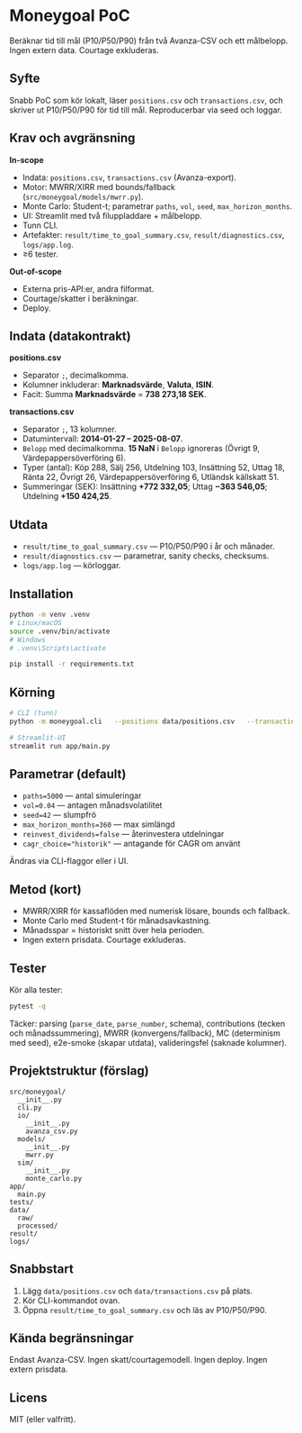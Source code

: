 # Moneygoal PoC

Beräknar tid till mål (P10/P50/P90) från två Avanza-CSV och ett målbelopp. Ingen extern data. Courtage exkluderas.

## Syfte
Snabb PoC som kör lokalt, läser `positions.csv` och `transactions.csv`, och skriver ut P10/P50/P90 för tid till mål. Reproducerbar via seed och loggar.

## Krav och avgränsning
**In-scope**
- Indata: `positions.csv`, `transactions.csv` (Avanza-export).
- Motor: MWRR/XIRR med bounds/fallback (`src/moneygoal/models/mwrr.py`).
- Monte Carlo: Student-t; parametrar `paths`, `vol`, `seed`, `max_horizon_months`.
- UI: Streamlit med två filuppladdare + målbelopp.
- Tunn CLI.
- Artefakter: `result/time_to_goal_summary.csv`, `result/diagnostics.csv`, `logs/app.log`.
- ≥6 tester.

**Out-of-scope**
- Externa pris-API:er, andra filformat.
- Courtage/skatter i beräkningar.
- Deploy.

## Indata (datakontrakt)
**positions.csv**
- Separator `;`, decimalkomma.
- Kolumner inkluderar: **Marknadsvärde**, **Valuta**, **ISIN**.
- Facit: Summa **Marknadsvärde** = **738 273,18 SEK**.

**transactions.csv**
- Separator `;`, 13 kolumner.
- Datumintervall: **2014-01-27 – 2025-08-07**.
- `Belopp` med decimalkomma. **15 NaN** i `Belopp` ignoreras (Övrigt 9, Värdepappersöverföring 6).
- Typer (antal): Köp 288, Sälj 256, Utdelning 103, Insättning 52, Uttag 18, Ränta 22, Övrigt 26, Värdepappersöverföring 6, Utländsk källskatt 51.
- Summeringar (SEK): Insättning **+772 332,05**; Uttag **−363 546,05**; Utdelning **+150 424,25**.

## Utdata
- `result/time_to_goal_summary.csv` — P10/P50/P90 i år och månader.
- `result/diagnostics.csv` — parametrar, sanity checks, checksums.
- `logs/app.log` — körloggar.

## Installation
```bash
python -m venv .venv
# Linux/macOS
source .venv/bin/activate
# Windows
# .venv\Scripts\activate

pip install -r requirements.txt
```

## Körning
```bash
# CLI (tunn)
python -m moneygoal.cli   --positions data/positions.csv   --transactions data/transactions.csv   --goal 1000000   --report result/time_to_goal_summary.csv

# Streamlit-UI
streamlit run app/main.py
```

## Parametrar (default)
- `paths=5000` — antal simuleringar
- `vol=0.04` — antagen månadsvolatilitet
- `seed=42` — slumpfrö
- `max_horizon_months=360` — max simlängd
- `reinvest_dividends=false` — återinvestera utdelningar
- `cagr_choice="historik"` — antagande för CAGR om använt

Ändras via CLI-flaggor eller i UI.

## Metod (kort)
- MWRR/XIRR för kassaflöden med numerisk lösare, bounds och fallback.
- Monte Carlo med Student-t för månadsavkastning.
- Månadsspar = historiskt snitt över hela perioden.
- Ingen extern prisdata. Courtage exkluderas.

## Tester
Kör alla tester:
```bash
pytest -q
```
Täcker: parsing (`parse_date`, `parse_number`, schema), contributions (tecken och månadssummering), MWRR (konvergens/fallback), MC (determinism med seed), e2e-smoke (skapar utdata), valideringsfel (saknade kolumner).

## Projektstruktur (förslag)
```
src/moneygoal/
  __init__.py
  cli.py
  io/
    __init__.py
    avanza_csv.py
  models/
    __init__.py
    mwrr.py
  sim/
    __init__.py
    monte_carlo.py
app/
  main.py
tests/
data/
  raw/
  processed/
result/
logs/
```

## Snabbstart
1. Lägg `data/positions.csv` och `data/transactions.csv` på plats.
2. Kör CLI-kommandot ovan.
3. Öppna `result/time_to_goal_summary.csv` och läs av P10/P50/P90.

## Kända begränsningar
Endast Avanza-CSV. Ingen skatt/courtagemodell. Ingen deploy. Ingen extern prisdata.

## Licens
MIT (eller valfritt).
